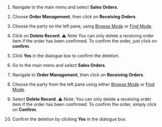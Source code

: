 
1. Navigate to the main menu and select **Sales Orders**.
2. Choose **Order Management**, then click on **Receiving Orders**.
3. Choose the party on the left pane, using [Browse Mode](Browse%20Mode.md) or [Find Mode](Find%20Mode.md). 
4. Click on **Delete Record**.
⚠️ Note
You can only delete a receiving order item if the order has been confirmed. To confirm the order, just click on **confirm**. 
5. Click **Yes** in the dialogue box to confirm the deletion. 

1. Go to the main menu and select **Sales Orders**.
2. Navigate to **Order Management**, then click on **Receiving Orders**.
3. Choose the party from the left pane using either [Browse Mode](Browse%20Mode.md) or [Find Mode](Find%20Mode.md). 
4. Select **Delete Record**. 
⚠️ Note: You can only delete a receiving order item if the order has been confirmed. To confirm the order, simply click on **Confirm**.
5. Confirm the deletion by clicking **Yes** in the dialogue box.